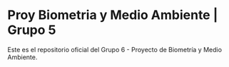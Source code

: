 # Proy Biometria y Medio Ambiente | Grupo 5
Este es el repositorio oficial del Grupo 6 - Proyecto de Biometría y Medio Ambiente.
